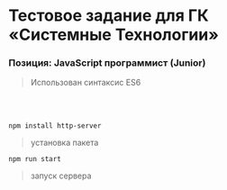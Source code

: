 # Тестовое задание для ГК «Системные Технологии»
<h3>Позиция: JavaScript программист (Junior)</h3>

>Использован синтаксис ES6
<br>
<br>


`npm install http-server`
> установка пакета

`npm run start`
> запуск сервера
